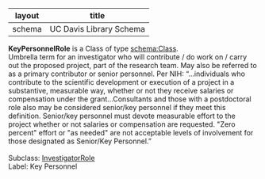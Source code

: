 | layout| title |
| ------------- |:-------------:|
| schema     | UC Davis Library Schema    |

**KeyPersonnelRole** is a Class of type [schema:Class](http://schema.org/Class). <br /> 
Umbrella term for an investigator who will contribute / do work on / carry out the proposed project, part of the research team. May also be referred to as a primary contributor or senior personnel. Per NIH: “…individuals who contribute to the scientific development or execution of a project in a substantive, measurable way, whether or not they receive salaries or compensation under the grant…Consultants and those with a postdoctoral role also may be considered senior/key personnel if they meet this definition. Senior/key personnel must devote measurable effort to the project whether or not salaries or compensation are requested. "Zero percent" effort or "as needed" are not acceptable levels of involvement for those designated as Senior/Key Personnel.”<br /><br />
Subclass: [InvestigatorRole](http://vivoweb.org/ontology/core#InvestigatorRole)<br /> Label: Key Personnel<br /> 
